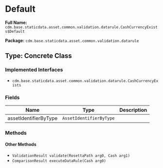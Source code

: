 # Default

**Full Name:** `cdm.base.staticdata.asset.common.validation.datarule.CashCurrencyExists$Default`

**Package:** `cdm.base.staticdata.asset.common.validation.datarule`

## Type: Concrete Class

### Implemented Interfaces

- `cdm.base.staticdata.asset.common.validation.datarule.CashCurrencyExists`

### Fields

| Name | Type | Description |
|------|------|-------------|
| assetIdentifierByType | `AssetIdentifierByType` |  |

### Methods

#### Other Methods

- `ValidationResult validate(RosettaPath arg0, Cash arg1)`
- `ComparisonResult executeDataRule(Cash arg0)`

